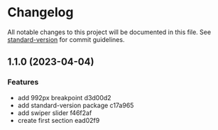# Changelog

All notable changes to this project will be documented in this file. See [standard-version](https://github.com/conventional-changelog/standard-version) for commit guidelines.

## 1.1.0 (2023-04-04)


### Features

* add 992px breakpoint d3d00d2
* add standard-version package c17a965
* add swiper slider f46f2af
* create first section ead02f9
